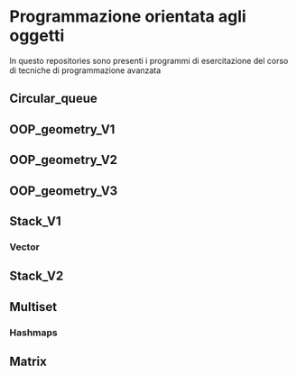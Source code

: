 # Programmazione orientata agli oggetti
In questo repositories sono presenti i programmi di esercitazione del corso di tecniche di programmazione avanzata

## Circular_queue

## OOP_geometry_V1
## OOP_geometry_V2
## OOP_geometry_V3

## Stack_V1
### Vector
## Stack_V2

## Multiset
### Hashmaps

## Matrix